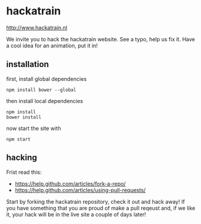 # hackatrain

http://www.hackatrain.nl

We invite you to hack the hackatrain website. See a typo, help us fix it. Have a cool idea for an animation, put it in!

## installation

first, install global dependencies

    npm install bower --global

then install local dependencies

    npm install
    bower install

now start the site with

    npm start

## hacking

Frist read this:
 - https://help.github.com/articles/fork-a-repo/
 - https://help.github.com/articles/using-pull-requests/

Start by forking the hackatrain repository, check it out and hack away! If you have something that you are proud of make a
pull reqeust and, if we like it, your hack will be in the live site a couple of days later!

